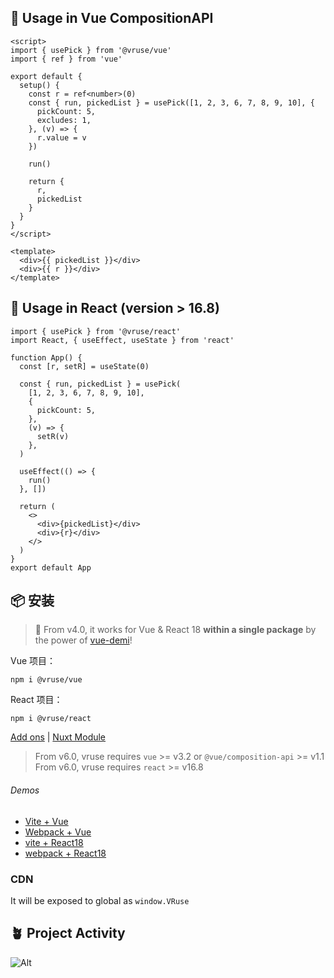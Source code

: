 ## 🦄 Usage in Vue CompositionAPI

```vue
<script>
import { usePick } from '@vruse/vue'
import { ref } from 'vue'

export default {
  setup() {
    const r = ref<number>(0)
    const { run, pickedList } = usePick([1, 2, 3, 6, 7, 8, 9, 10], {
      pickCount: 5,
      excludes: 1,
    }, (v) => {
      r.value = v
    })

    run()

    return {
      r,
      pickedList
    }
  }
}
</script>

<template>
  <div>{{ pickedList }}</div>
  <div>{{ r }}</div>
</template>
```

## 🦄 Usage in React (version > 16.8)

```tsx
import { usePick } from '@vruse/react'
import React, { useEffect, useState } from 'react'

function App() {
  const [r, setR] = useState(0)

  const { run, pickedList } = usePick(
    [1, 2, 3, 6, 7, 8, 9, 10],
    {
      pickCount: 5,
    },
    (v) => {
      setR(v)
    },
  )

  useEffect(() => {
    run()
  }, [])

  return (
    <>
      <div>{pickedList}</div>
      <div>{r}</div>
    </>
  )
}
export default App
```

## 📦 安装

> 🎩 From v4.0, it works for Vue & React 18 **within a single package** by the power of [vue-demi](https://github.com/vueuse/vue-demi)!

Vue 项目：
```vue
npm i @vruse/vue
```

React 项目：
```react
npm i @vruse/react
```

[Add ons](https://vueuse.org/add-ons.html) | [Nuxt Module](https://vueuse.org/guide/index.html#nuxt)

> From v6.0, vruse requires `vue` >= v3.2 or `@vue/composition-api` >= v1.1 <br/> From v6.0, vruse requires `react` >= v16.8

###### Demos

- [Vite + Vue](https://github.com/vueuse/vueuse-vite-starter)
- [Webpack + Vue](https://github.com/vueuse/vueuse-vue3-example)
- [vite + React18](https://github.com/antfu/vitesse-nuxt-bridge)
- [webpack + React18](https://github.com/antfu/vitesse-nuxt-bridge)

### CDN

It will be exposed to global as `window.VRuse`

## 🪴 Project Activity

![Alt](https://repobeats.axiom.co/api/embed/5e5d5e4eb735ba967883654fe8ef48d8eaa8958c.svg "Repobeats analytics image")
